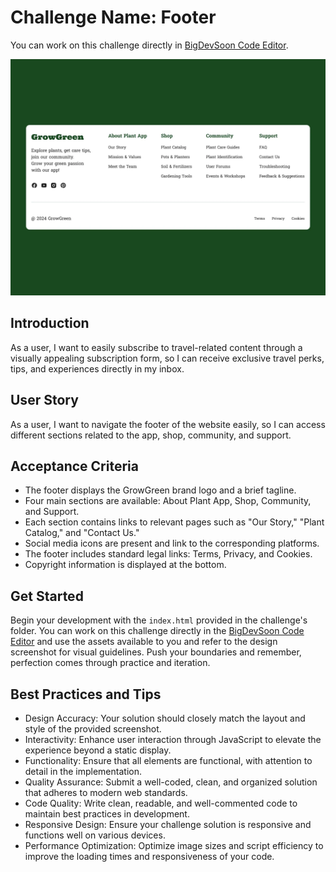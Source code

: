 # Challenge Name: Footer

You can work on this challenge directly in [BigDevSoon Code Editor](https://app.bigdevsoon.me/challenges/footer/browser).

![Footer Design](./design.png)

## Introduction

As a user, I want to easily subscribe to travel-related content through a visually appealing subscription form, so I can receive exclusive travel perks, tips, and experiences directly in my inbox.

## User Story

As a user, I want to navigate the footer of the website easily, so I can access different sections related to the app, shop, community, and support.

## Acceptance Criteria

- The footer displays the GrowGreen brand logo and a brief tagline.
- Four main sections are available: About Plant App, Shop, Community, and Support.
- Each section contains links to relevant pages such as "Our Story," "Plant Catalog," and "Contact Us."
- Social media icons are present and link to the corresponding platforms.
- The footer includes standard legal links: Terms, Privacy, and Cookies.
- Copyright information is displayed at the bottom.

## Get Started

Begin your development with the `index.html` provided in the challenge's folder. You can work on this challenge directly in the [BigDevSoon Code Editor](https://app.bigdevsoon.me/challenges/footer/browser) and use the assets available to you and refer to the design screenshot for visual guidelines. Push your boundaries and remember, perfection comes through practice and iteration.

## Best Practices and Tips

- Design Accuracy: Your solution should closely match the layout and style of the provided screenshot.
- Interactivity: Enhance user interaction through JavaScript to elevate the experience beyond a static display.
- Functionality: Ensure that all elements are functional, with attention to detail in the implementation.
- Quality Assurance: Submit a well-coded, clean, and organized solution that adheres to modern web standards.
- Code Quality: Write clean, readable, and well-commented code to maintain best practices in development.
- Responsive Design: Ensure your challenge solution is responsive and functions well on various devices.
- Performance Optimization: Optimize image sizes and script efficiency to improve the loading times and responsiveness of your code.
